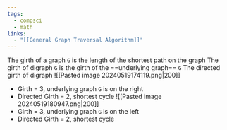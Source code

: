 ```yaml
---
tags:
  - compsci
  - math
links:
  - "[[General Graph Traversal Algorithm]]"
---
```

The girth of a graph `G` is the length of the shortest path on the graph
The girth of digraph `G` is the girth of the ==underlying graph== `G`
The directed girth of digraph
![[Pasted image 20240519174119.png|200]]
- Girth = 3, underlying graph `G` is on the right
- Directed Girth = 2, shortest cycle
![[Pasted image 20240519180947.png|200]]
- Girth = 3, underlying graph `G` is on the left
- Directed Girth = 2, shortest cycle